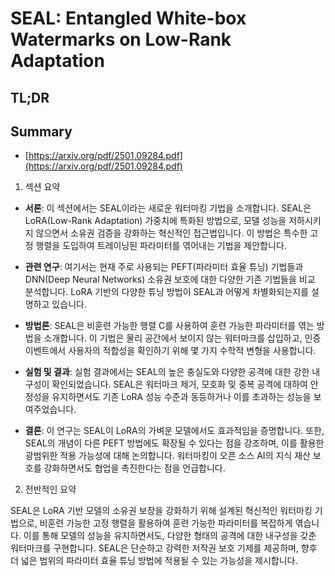 # SEAL: Entangled White-box Watermarks on Low-Rank Adaptation
## TL;DR
## Summary
- [https://arxiv.org/pdf/2501.09284.pdf](https://arxiv.org/pdf/2501.09284.pdf)

1. 섹션 요약

- **서론**: 이 섹션에서는 SEAL이라는 새로운 워터마킹 기법을 소개합니다. SEAL은 LoRA(Low-Rank Adaptation) 가중치에 특화된 방법으로, 모델 성능을 저하시키지 않으면서 소유권 검증을 강화하는 혁신적인 접근법입니다. 이 방법은 특수한 고정 행렬을 도입하여 트레이닝된 파라미터를 엮어내는 기법을 제안합니다.

- **관련 연구**: 여기서는 현재 주로 사용되는 PEFT(파라미터 효율 튜닝) 기법들과 DNN(Deep Neural Networks) 소유권 보호에 대한 다양한 기존 기법들을 비교 분석합니다. LoRA 기반의 다양한 튜닝 방법이 SEAL과 어떻게 차별화되는지를 설명하고 있습니다.

- **방법론**: SEAL은 비훈련 가능한 행렬 C를 사용하여 훈련 가능한 파라미터를 엮는 방법을 소개합니다. 이 기법은 물리 공간에서 보이지 않는 워터마크를 삽입하고, 인증 이벤트에서 사용자의 적합성을 확인하기 위해 몇 가지 수학적 변형을 사용합니다.

- **실험 및 결과**: 실험 결과에서는 SEAL의 높은 충실도와 다양한 공격에 대한 강한 내구성이 확인되었습니다. SEAL은 워터마크 제거, 모호화 및 중복 공격에 대하여 안정성을 유지하면서도 기존 LoRA 성능 수준과 동등하거나 이를 초과하는 성능을 보여주었습니다.

- **결론**: 이 연구는 SEAL이 LoRA의 가벼운 모델에서도 효과적임을 증명합니다. 또한, SEAL의 개념이 다른 PEFT 방법에도 확장될 수 있다는 점을 강조하며, 이를 활용한 광범위한 적용 가능성에 대해 논의합니다. 워터마킹이 오픈 소스 AI의 지식 재산 보호를 강화하면서도 협업을 촉진한다는 점을 언급합니다.

2. 전반적인 요약

SEAL은 LoRA 기반 모델의 소유권 보장을 강화하기 위해 설계된 혁신적인 워터마킹 기법으로, 비훈련 가능한 고정 행렬을 활용하여 훈련 가능한 파라미터를 복잡하게 엮습니다. 이를 통해 모델의 성능을 유지하면서도, 다양한 형태의 공격에 대한 내구성을 갖춘 워터마크를 구현합니다. SEAL은 단순하고 강력한 저작권 보호 기제를 제공하며, 향후 더 넓은 범위의 파라미터 효율 튜닝 방법에 적용될 수 있는 가능성을 제시합니다.